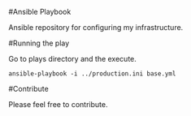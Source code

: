 #Ansible Playbook

Ansible repository for configuring my infrastructure.

#Running the play

Go to plays directory and the execute.

```
ansible-playbook -i ../production.ini base.yml
```

#Contribute

Please feel free to contribute.
